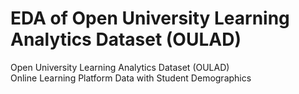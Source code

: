 # EDA of Open University Learning Analytics Dataset (OULAD)
Open University Learning Analytics Dataset (OULAD)  
Online Learning Platform Data with Student Demographics